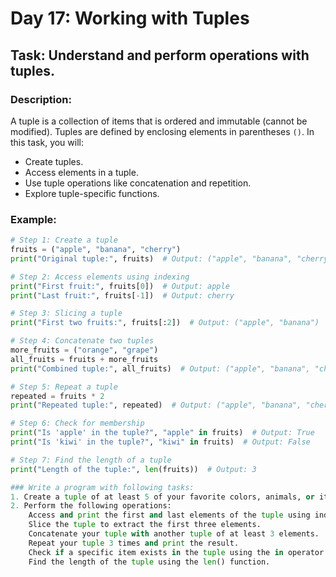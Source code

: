 # **Day 17: Working with Tuples**  
## **Task**: Understand and perform operations with tuples.  

### **Description**:  
A tuple is a collection of items that is ordered and immutable (cannot be modified). Tuples are defined by enclosing elements in parentheses `()`. In this task, you will:  
- Create tuples.  
- Access elements in a tuple.  
- Use tuple operations like concatenation and repetition.  
- Explore tuple-specific functions.  

### **Example**:  
```python
# Step 1: Create a tuple
fruits = ("apple", "banana", "cherry")
print("Original tuple:", fruits)  # Output: ("apple", "banana", "cherry")

# Step 2: Access elements using indexing
print("First fruit:", fruits[0])  # Output: apple
print("Last fruit:", fruits[-1])  # Output: cherry

# Step 3: Slicing a tuple
print("First two fruits:", fruits[:2])  # Output: ("apple", "banana")

# Step 4: Concatenate two tuples
more_fruits = ("orange", "grape")
all_fruits = fruits + more_fruits
print("Combined tuple:", all_fruits)  # Output: ("apple", "banana", "cherry", "orange", "grape")

# Step 5: Repeat a tuple
repeated = fruits * 2
print("Repeated tuple:", repeated)  # Output: ("apple", "banana", "cherry", "apple", "banana", "cherry")

# Step 6: Check for membership
print("Is 'apple' in the tuple?", "apple" in fruits)  # Output: True
print("Is 'kiwi' in the tuple?", "kiwi" in fruits)  # Output: False

# Step 7: Find the length of a tuple
print("Length of the tuple:", len(fruits))  # Output: 3

### Write a program with following tasks:
1. Create a tuple of at least 5 of your favorite colors, animals, or items.
2. Perform the following operations:
    Access and print the first and last elements of the tuple using indexing.
    Slice the tuple to extract the first three elements.
    Concatenate your tuple with another tuple of at least 3 elements.
    Repeat your tuple 3 times and print the result.
    Check if a specific item exists in the tuple using the in operator.
    Find the length of the tuple using the len() function.

